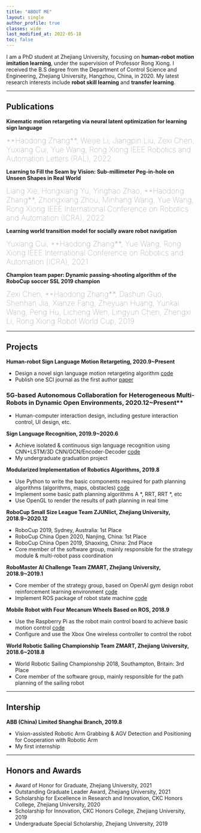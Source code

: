 ```yaml
---
title: "ABOUT ME"
layout: single
author_profile: true
classes: wide
last_modified_at: 2022-05-18
toc: false
---
```


I am a PhD student at Zhejiang University, focusing on **human-robot motion imitation learning**, under the supervision of Professor Rong Xiong. I received the B.S degree from the Department of Control Science and Engineering, Zhejiang University, Hangzhou, China, in 2020. My latest research interests include **robot skill learning** and **transfer learning**.

---

## Publications

**Kinematic motion retargeting via neural latent optimization for learning sign language**

<span style="color:grey;font-weight:100;font-size:20px">
**Haodong Zhang**, Weijie Li, Jiangpin Liu, Zexi Chen, Yuxiang Cui, Yue Wang, Rong Xiong  
IEEE Robotics and Automation Letters (RAL), 2022
</span>

**Learning to Fill the Seam by Vision: Sub-millimeter Peg-in-hole on Unseen Shapes in Real World**

<span style="color:grey;font-weight:100;font-size:20px">
Liang Xie, Hongxiang Yu, Yinghao Zhao, **Haodong Zhang**, Zhongxiang Zhou, Minhang Wang, Yue Wang, Rong Xiong  
IEEE International Conference on Robotics and Automation (ICRA), 2022
</span>

**Learning world transition model for socially aware robot navigation**

<span style="color:grey;font-weight:100;font-size:20px">
Yuxiang Cui, **Haodong Zhang**, Yue Wang, Rong Xiong  
IEEE International Conference on Robotics and Automation (ICRA), 2021
</span>

**Champion team paper: Dynamic passing-shooting algorithm of the RoboCup soccer SSL 2019 champion**

<span style="color:grey;font-weight:100;font-size:20px">
Zexi Chen, **Haodong Zhang**, Dashun Guo, Shenhan Jia, Xianze Fang, Zheyuan Huang, Yunkai Wang, Peng Hu, Licheng Wen, Lingyun Chen, Zhengxi Li, Rong Xiong  
Robot World Cup, 2019
</span>

---

## Projects

**Human-robot Sign Language Motion Retargeting, 2020.9~Present**

- Design a novel sign language motion retargeting algorithm [code](https://github.com/0aqz0/neural-retargeting)
- Publish one SCI journal as the first author [paper](https://ieeexplore.ieee.org/document/9714016)

### 5G-based Autonomous Collaboration for Heterogeneous Multi-Robots in Dynamic Open Environments, 2020.12~Present**

- Human-computer interaction design, including gesture interaction control, UI design, etc.

**Sign Language Recognition, 2019.9~2020.6**

- Achieve isolated & continuous sign language recognition using CNN+LSTM/3D CNN/GCN/Encoder-Decoder [code](https://github.com/0aqz0/SLR)
- My undergraduate graduation project

**Modularized Implementation of Robotics Algorithms, 2019.8**

- Use Python to write the basic components required for path planning algorithms (algorithms, maps, obstacles) [code](https://github.com/0aqz0/Robotics-Notebook)
- Implement some basic path planning algorithms A *, RRT, RRT *, etc
- Use OpenGL to render the results of path planning in real time

**RoboCup Small Size League Team ZJUNlict, Zhejiang University, 2018.9~2020.12**

- RoboCup 2019, Sydney, Australia: 1st Place
- RoboCup China Open 2020, Nanjing, China: 1st Place
- RoboCup China Open 2019, Shaoxing, China: 2nd Place
- Core member of the software group, mainly responsible for the strategy module & multi-robot pass coordination

**RoboMaster AI Challenge Team ZMART, Zhejiang University, 2018.9~2019.1**

- Core member of the strategy group, based on OpenAI gym design robot reinforcement learning environment [code](https://github.com/0aqz0/rm-gym)
- Implement ROS package of robot state machine [code](https://github.com/0aqz0/state_machine)

**Mobile Robot with Four Mecanum Wheels Based on ROS, 2018.9**

- Use the Raspberry Pi as the robot main control board to achieve basic motion control [code](https://github.com/0aqz0/smart-car)
- Configure and use the Xbox One wireless controller to control the robot

**World Robotic Sailing Championship Team ZMART, Zhejiang University, 2018.6~2018.8**

- World Robotic Sailing Championship 2018, Southampton, Britain: 3rd Place
- Core member of the software group, mainly responsible for the path planning of the sailing robot

---

## Intership

**ABB (China) Limited Shanghai Branch, 2019.8**

- Vision-assisted Robotic Arm Grabbing & AGV Detection and Positioning for Cooperation with Robotic Arm
- My first internship

---

## Honors and Awards

- Award of Honor for Graduate, Zhejiang University, 2021
- Outstanding Graduate Leader Award, Zhejiang University, 2021
- Scholarship for Excellence in Research and Innovation, CKC Honors College, Zhejiang University, 2020
- Scholarship for Innovation, CKC Honors College, Zhejiang University, 2019
- Undergraduate Special Scholarship, Zhejiang University, 2019



